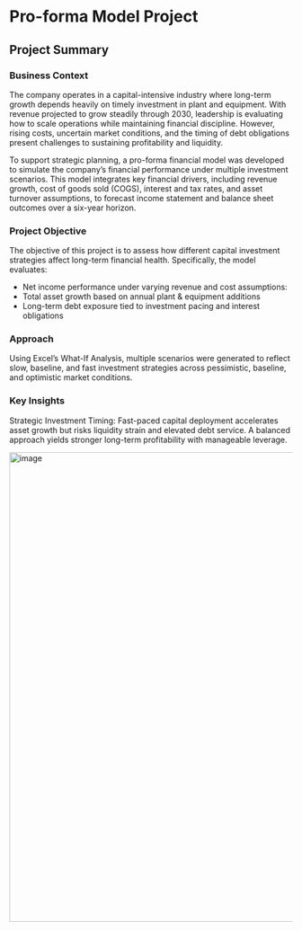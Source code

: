 <h1> Pro-forma Model Project </h1>

<h2> Project Summary </h2>

<h3>Business Context</h3>
The company operates in a capital-intensive industry where long-term growth depends heavily on timely investment in plant and equipment. With revenue projected to grow steadily through 2030, leadership is evaluating how to scale operations while maintaining financial discipline. However, rising costs, uncertain market conditions, and the timing of debt obligations present challenges to sustaining profitability and liquidity.

To support strategic planning, a pro-forma financial model was developed to simulate the company’s financial performance under multiple investment scenarios. This model integrates key financial drivers, including revenue growth, cost of goods sold (COGS), interest and tax rates, and asset turnover assumptions, to forecast income statement and balance sheet outcomes over a six-year horizon.

<h3> Project Objective </h3>
The objective of this project is to assess how different capital investment strategies affect long-term financial health. Specifically, the model evaluates:
<ul>
<li>Net income performance under varying revenue and cost assumptions: </li>
<li>Total asset growth based on annual plant & equipment additions</li>
<li>Long-term debt exposure tied to investment pacing and interest obligations</li>
</ul>

<h3> Approach </h3>
Using Excel’s What-If Analysis, multiple scenarios were generated to reflect slow, baseline, and fast investment strategies across pessimistic, baseline, and optimistic market conditions.

<h3> Key Insights </h3>

Strategic Investment Timing: Fast-paced capital deployment accelerates asset growth but risks liquidity strain and elevated debt service. A balanced approach yields stronger long-term profitability with manageable leverage.

<img width="1444" height="836" alt="image" src="https://github.com/user-attachments/assets/44e543af-8629-4264-830a-91b724e51f1b" />
